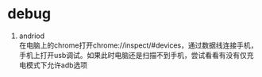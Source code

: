 # debug

1. andriod  
  在电脑上的chrome打开chrome://inspect/#devices，通过数据线连接手机，手机上打开usb调试。如果此时电脑还是扫描不到手机，尝试看看有没有仅充电模式下允许adb选项
